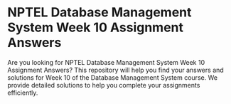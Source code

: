 # NPTEL Database Management System Week 10 Assignment Answers

Are you looking for NPTEL Database Management System Week 10 Assignment Answers? This repository will help you find your answers and solutions for Week 10 of the Database Management System course. We provide detailed solutions to help you complete your assignments efficiently.